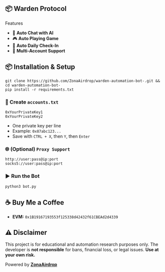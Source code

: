 ## 📦 Warden Protocol 

  Features        

- 🤖 **Auto Chat with AI**
- 🎮 **Auto Playing Game**
- 📆 **Auto Daily Check-In**
- 👥 **Multi-Account Support**      

## 📦 Installation & Setup

````
git clone https://github.com/ZonaAirdrop/warden-automation-bot-.git && cd warden-automation-bot-
pip install -r requirements.txt
````

### 🔐 Create `accounts.txt`

```
0xYourPrivateKey1
0xYourPrivateKey2
```

* One private key per line
* Example: `0x87abc123...`
* Save with `CTRL + X`, then `Y`, then `Enter`

### 🌐 (Optional) `Proxy Support`

```
http://user:pass@ip:port
socks5://user:pass@ip:port
```

### ▶️ Run the Bot

```bash
python3 bot.py
```

## ☕ Buy Me a Coffee

* **EVM:** `0x1B19167193553f125338d42432f61CBEAd2d4339`
  

## ⚠️ Disclaimer

This project is for educational and automation research purposes only.
The developer is **not responsible** for bans, financial loss, or legal issues.
**Use at your own risk.**

Powered by [**ZonaAirdrop**](https://t.me/ZonaAirdr0p)

